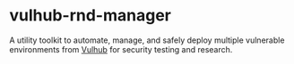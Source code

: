 # vulhub-rnd-manager
A utility toolkit to automate, manage, and safely deploy multiple vulnerable environments from [Vulhub](https://github.com/vulhub/vulhub) for security testing and research.
